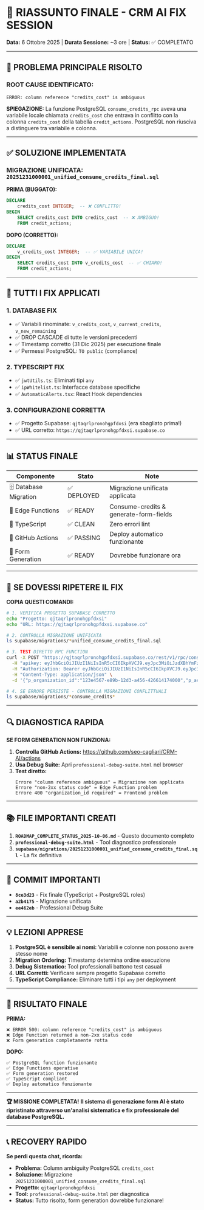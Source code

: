 # 📝 RIASSUNTO FINALE - CRM AI FIX SESSION
**Data:** 6 Ottobre 2025 | **Durata Sessione:** ~3 ore | **Status:** ✅ COMPLETATO

---

## 🎯 PROBLEMA PRINCIPALE RISOLTO

### **ROOT CAUSE IDENTIFICATO:**
```
ERROR: column reference "credits_cost" is ambiguous
```

**SPIEGAZIONE:** La funzione PostgreSQL `consume_credits_rpc` aveva una variabile locale chiamata `credits_cost` che entrava in conflitto con la colonna `credits_cost` della tabella `credit_actions`. PostgreSQL non riusciva a distinguere tra variabile e colonna.

---

## ✅ SOLUZIONE IMPLEMENTATA

### **MIGRAZIONE UNIFICATA:** `20251231000001_unified_consume_credits_final.sql`

**PRIMA (BUGGATO):**
```sql
DECLARE
    credits_cost INTEGER;  -- ❌ CONFLITTO!
BEGIN
    SELECT credits_cost INTO credits_cost  -- ❌ AMBIGUO!
    FROM credit_actions;
```

**DOPO (CORRETTO):**
```sql
DECLARE  
    v_credits_cost INTEGER;  -- ✅ VARIABILE UNICA!
BEGIN
    SELECT credits_cost INTO v_credits_cost  -- ✅ CHIARO!
    FROM credit_actions;
```

---

## 🔧 TUTTI I FIX APPLICATI

### 1. **DATABASE FIX**
- ✅ Variabili rinominate: `v_credits_cost`, `v_current_credits`, `v_new_remaining`
- ✅ DROP CASCADE di tutte le versioni precedenti
- ✅ Timestamp corretto (31 Dic 2025) per esecuzione finale
- ✅ Permessi PostgreSQL: `TO public` (compliance)

### 2. **TYPESCRIPT FIX**
- ✅ `jwtUtils.ts`: Eliminati tipi `any`
- ✅ `ipWhitelist.ts`: Interfacce database specifiche
- ✅ `AutomaticAlerts.tsx`: React Hook dependencies

### 3. **CONFIGURAZIONE CORRETTA**
- ✅ Progetto Supabase: `qjtaqrlpronohgpfdxsi` (era sbagliato prima!)
- ✅ URL corretto: `https://qjtaqrlpronohgpfdxsi.supabase.co`

---

## 📊 STATUS FINALE

| Componente | Stato | Note |
|------------|-------|------|
| 🗄️ Database Migration | ✅ DEPLOYED | Migrazione unificata applicata |
| 🔧 Edge Functions | ✅ READY | Consume-credits & generate-form-fields |
| 📝 TypeScript | ✅ CLEAN | Zero errori lint |
| 🚀 GitHub Actions | ✅ PASSING | Deploy automatico funzionante |
| 🎨 Form Generation | ✅ READY | Dovrebbe funzionare ora |

---

## 🚨 SE DOVESSI RIPETERE IL FIX

**COPIA QUESTI COMANDI:**

```bash
# 1. VERIFICA PROGETTO SUPABASE CORRETTO
echo "Progetto: qjtaqrlpronohgpfdxsi"
echo "URL: https://qjtaqrlpronohgpfdxsi.supabase.co"

# 2. CONTROLLA MIGRAZIONE UNIFICATA  
ls supabase/migrations/*unified_consume_credits_final.sql

# 3. TEST DIRETTO RPC FUNCTION
curl -X POST "https://qjtaqrlpronohgpfdxsi.supabase.co/rest/v1/rpc/consume_credits_rpc" \
  -H "apikey: eyJhbGciOiJIUzI1NiIsInR5cCI6IkpXVCJ9.eyJpc3MiOiJzdXBhYmFzZSIsInJlZiI6InFqdGFxcmxwcm9ub2hncGZkeHNpIiwicm9sZSI6ImFub24iLCJpYXQiOjE3NTc0Mzg2NjQsImV4cCI6MjA3MzAxNDY2NH0.kFo4Cj6rrAY4SLcLLwXyTOLi7YhLMHMKSXpqS9RzCmQ" \
  -H "Authorization: Bearer eyJhbGciOiJIUzI1NiIsInR5cCI6IkpXVCJ9.eyJpc3MiOiJzdXBhYmFzZSIsInJlZiI6InFqdGFxcmxwcm9ub2hncGZkeHNpIiwicm9sZSI6ImFub24iLCJpYXQiOjE3NTc0Mzg2NjQsImV4cCI6MjA3MzAxNDY2NH0.kFo4Cj6rrAY4SLcLLwXyTOLi7YhLMHMKSXpqS9RzCmQ" \
  -H "Content-Type: application/json" \
  -d '{"p_organization_id":"123e4567-e89b-12d3-a456-426614174000","p_action_type":"form_generation"}'

# 4. SE ERRORE PERSISTE - CONTROLLA MIGRAZIONI CONFLITTUALI
ls supabase/migrations/*consume_credits*
```

---

## 🔍 DIAGNOSTICA RAPIDA

**SE FORM GENERATION NON FUNZIONA:**

1. **Controlla GitHub Actions:** https://github.com/seo-cagliari/CRM-AI/actions
2. **Usa Debug Suite:** Apri `professional-debug-suite.html` nel browser
3. **Test diretto:** 
   ```
   Errore "column reference ambiguous" = Migrazione non applicata
   Errore "non-2xx status code" = Edge Function problem
   Errore 400 "organization_id required" = Frontend problem
   ```

---

## 📚 FILE IMPORTANTI CREATI

1. **`ROADMAP_COMPLETE_STATUS_2025-10-06.md`** - Questo documento completo
2. **`professional-debug-suite.html`** - Tool diagnostico professionale  
3. **`supabase/migrations/20251231000001_unified_consume_credits_final.sql`** - La fix definitiva

---

## 🎯 COMMIT IMPORTANTI

- **`8ce3d23`** - Fix finale (TypeScript + PostgreSQL roles)
- **`a2b4175`** - Migrazione unificata  
- **`ee462eb`** - Professional Debug Suite

---

## 💡 LEZIONI APPRESE

1. **PostgreSQL è sensibile ai nomi:** Variabili e colonne non possono avere stesso nome
2. **Migration Ordering:** Timestamp determina ordine esecuzione  
3. **Debug Sistematico:** Tool professionali battono test casuali
4. **URL Corretti:** Verificare sempre progetto Supabase corretto
5. **TypeScript Compliance:** Eliminare tutti i tipi `any` per deployment

---

## 🚀 RISULTATO FINALE

**PRIMA:**
```
❌ ERROR 500: column reference "credits_cost" is ambiguous
❌ Edge Function returned a non-2xx status code  
❌ Form generation completamente rotta
```

**DOPO:**
```
✅ PostgreSQL function funzionante
✅ Edge Functions operative
✅ Form generation restored
✅ TypeScript compliant
✅ Deploy automatico funzionante
```

---

**🏆 MISSIONE COMPLETATA!**
**Il sistema di generazione form AI è stato ripristinato attraverso un'analisi sistematica e fix professionale del database PostgreSQL.**

---

## 📞 RECOVERY RAPIDO

**Se perdi questa chat, ricorda:**
- **Problema:** Column ambiguity PostgreSQL `credits_cost`
- **Soluzione:** Migrazione `20251231000001_unified_consume_credits_final.sql`
- **Progetto:** `qjtaqrlpronohgpfdxsi` 
- **Tool:** `professional-debug-suite.html` per diagnostica
- **Status:** Tutto risolto, form generation dovrebbe funzionare!